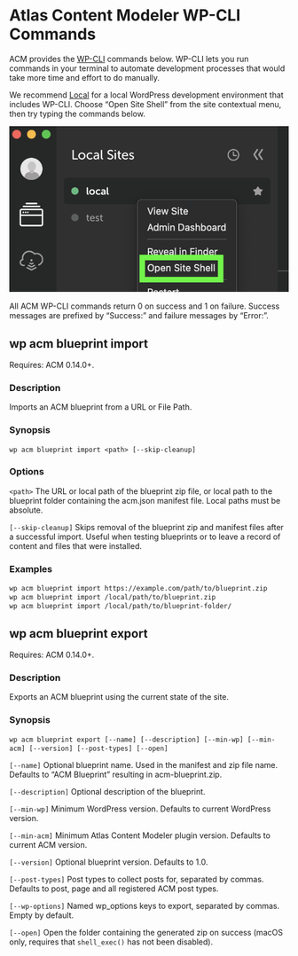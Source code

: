 # Atlas Content Modeler WP-CLI Commands

ACM provides the [WP-CLI](https://wp-cli.org/) commands below. WP-CLI lets you run commands in your terminal to automate development processes that would take more time and effort to do manually.

We recommend [Local](https://localwp.com/) for a local WordPress development environment that includes WP-CLI. Choose “Open Site Shell” from the site contextual menu, then try typing the commands below.

![Screenshot showing the “Open Site Shell” option in the site contextual menu in the “Local” app.](../images/open-site-shell.png)

All ACM WP-CLI commands return 0 on success and 1 on failure. Success messages are prefixed by “Success:” and failure messages by “Error:”.

## wp acm blueprint import

Requires: ACM 0.14.0+.

### Description

Imports an ACM blueprint from a URL or File Path.

### Synopsis

```
wp acm blueprint import <path> [--skip-cleanup]
```

### Options

`<path>`
The URL or local path of the blueprint zip file, or local path to the blueprint folder containing the acm.json manifest file. Local paths must be absolute.

`[--skip-cleanup]`
Skips removal of the blueprint zip and manifest files after a
successful import. Useful when testing blueprints or to leave a
record of content and files that were installed.

### Examples

```
wp acm blueprint import https://example.com/path/to/blueprint.zip
wp acm blueprint import /local/path/to/blueprint.zip
wp acm blueprint import /local/path/to/blueprint-folder/
```

## wp acm blueprint export

Requires: ACM 0.14.0+.

### Description

Exports an ACM blueprint using the current state of the site.

### Synopsis

```
wp acm blueprint export [--name] [--description] [--min-wp] [--min-acm] [--version] [--post-types] [--open]
```

`[--name]`
Optional blueprint name. Used in the manifest and zip file name.
Defaults to “ACM Blueprint” resulting in acm-blueprint.zip.

`[--description]`
Optional description of the blueprint.

`[--min-wp]`
Minimum WordPress version. Defaults to current WordPress version.

`[--min-acm]`
Minimum Atlas Content Modeler plugin version. Defaults to current
ACM version.

`[--version]`
Optional blueprint version. Defaults to 1.0.

`[--post-types]`
Post types to collect posts for, separated by commas. Defaults to post,
page and all registered ACM post types.

`[--wp-options]`
Named wp_options keys to export, separated by commas. Empty by default.

`[--open]`
Open the folder containing the generated zip on success (macOS only,
requires that `shell_exec()` has not been disabled).
